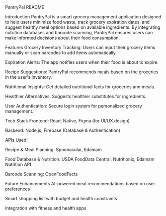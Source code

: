 PantryPal README

Introduction
PantryPal is a smart grocery management application designed to help users minimize food waste, track grocery expiration dates, and suggest healthy meal options based on available ingredients. By integrating nutrition databases and barcode scanning, PantryPal ensures users can make informed decisions about their food consumption.

Features
Grocery Inventory Tracking: Users can input their grocery items manually or scan barcodes to add items automatically.

Expiration Alerts: The app notifies users when their food is about to expire.

Recipe Suggestions: PantryPal recommends meals based on the groceries in the user's inventory.

Nutritional Insights: Get detailed nutritional facts for groceries and meals.

Healthier Alternatives: Suggests healthier substitutes for ingredients.

User Authentication: Secure login system for personalized grocery management.

Tech Stack
Frontend: React Native, Figma (for UI/UX design)

Backend: Node.js, Firebase (Database & Authentication)

APIs Used:

Recipe & Meal Planning: Spoonacular, Edamam

Food Database & Nutrition: USDA FoodData Central, Nutritionix, Edamam Nutrition API

Barcode Scanning: OpenFoodFacts

Future Enhancements
AI-powered meal recommendations based on user preferences

Smart shopping list with budget and health constraints

Integration with fitness and health apps
